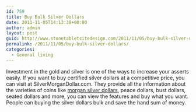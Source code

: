 ```yaml
---
id: 759
title: Buy Bulk Silver Dollars
date: 2011-11-05T14:13:38+00:00
author: admin
layout: post
guid: http://www.stonetabletsitedesign.com/2011/11/05/buy-bulk-silver-dollars/
permalink: /2011/11/05/buy-bulk-silver-dollars/
categories:
  - General living
---
```

Investment in the gold and silver is one of the ways to increase your asserts easily. If you want to buy certified silver dollars at a competitive price, you can visit at SilverMorganDollar.com. They provide all the information about the varieties of coins like [morgan silver dollars](http://www.silvermorgandollar.com/), peace dollars, bust dollars, seated dollars and more, you can view the features and buy what you want. People can buying the silver dollars bulk and save the hand sum of money.